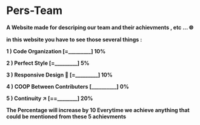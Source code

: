 # Pers-Team


**A Website made for descriping our team and their achievments , etc ... 🌐**


**in this website you have to see those several things :**


**1 ) Code Organization [=_________] 10%**

**2 ) Perfect Style [=_________] 5%**

**3 ) Responsive Design 📱 [=_________] 10%**

**4 ) COOP Between Contributers [__________] 0%**

**5 ) Continuity  ↗️ [==________] 20%**


**The Percentage will increase by 10 Everytime we achieve anything that could be mentioned from these 5 achievments**
